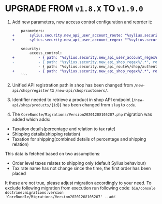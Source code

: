 # UPGRADE FROM `v1.8.X` TO `v1.9.0`

1. Add new parameters, new access control configuration and reorder it:

    ```diff
        parameters:
    +       sylius.security.new_api_user_account_route: "%sylius.security.new_api_shop_route%/account"
    +       sylius.security.new_api_user_account_regex: "^%sylius.security.new_api_user_account_route%"

        security:
            access_control:
    +           - { path: "%sylius.security.new_api_user_account_regex%/.*", role: ROLE_USER }
    -           - { path: "%sylius.security.new_api_shop_regex%/.*", role: IS_AUTHENTICATED_ANONYMOUSLY }
                - { path: "%sylius.security.new_api_route%/shop/authentication-token", role: IS_AUTHENTICATED_ANONYMOUSLY }
    +           - { path: "%sylius.security.new_api_shop_regex%/.*", role: IS_AUTHENTICATED_ANONYMOUSLY }
        ```

1. Unified API registration path in shop has been changed from `/new-api/shop/register` to `/new-api/shop/customers/`. 
 
1. Identifier needed to retrieve a product in shop API endpoint (`/new-api/shop/products/{id}`) has been changed 
from `slug` to `code`. 

1. The `CoreBundle/Migrations/Version20201208105207.php` migration was added which adds:
 * Taxation details(percentage and relation to tax rate)
 * Shipping details(shipping relation)
 * Taxation for shipping(combined details of percentage and shipping relation)
 
 This data is fetched based on two assumptions:
 * Order level taxes relates to shipping only (default Sylius behaviour)
 * Tax rate name has not change since the time, the first order has been placed
 
 It these are not true, please adjust migration accordingly to your need. To exclude following migration from execution run following code: 
    ```
    bin/console doctrine:migrations:version 'CoreBundle/Migrations/Version20201208105207' --add
    ```
